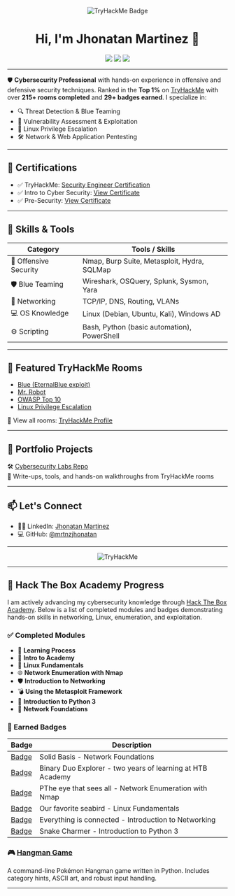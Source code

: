 <p align="center">
  <img src="https://tryhackme-badges.s3.amazonaws.com/mrtnzjhonatan.png" alt="TryHackMe Badge" />
</p>
<h1 align="center">Hi, I'm Jhonatan Martinez 👋</h1>

<p align="center">
  <img src="https://img.shields.io/badge/Cybersecurity-Engineer-blue?style=for-the-badge&logo=security" />
  <img src="https://img.shields.io/badge/TryHackMe-Top%201%25-brightgreen?style=for-the-badge&logo=tryhackme" />
  <img src="https://img.shields.io/badge/Rooms_Completed-215+-purple?style=for-the-badge&logo=codeforces" />
</p>

---

🛡️ **Cybersecurity Professional** with hands-on experience in offensive and defensive security techniques. Ranked in the **Top 1%** on [TryHackMe](https://tryhackme.com/p/mrtnzjhonatan) with over **215+ rooms completed** and **29+ badges earned**. I specialize in:

- 🔍 Threat Detection & Blue Teaming
- 🧠 Vulnerability Assessment & Exploitation
- 🐧 Linux Privilege Escalation
- 🛠️ Network & Web Application Pentesting

---

## 🔗 Certifications

- ✅ TryHackMe: [Security Engineer Certification](https://tryhackme-certificates.s3-eu-west-1.amazonaws.com/THM-TDVWAXDPM8.pdf)
- ✅ Intro to Cyber Security: [View Certificate](https://tryhackme-certificates.s3-eu-west-1.amazonaws.com/THM-IN1JO2HJBG.pdf)
- ✅ Pre-Security: [View Certificate](https://tryhackme-certificates.s3-eu-west-1.amazonaws.com/THM-C6VRJWNIC3.pdf)

---

## 🧠 Skills & Tools

| Category              | Tools / Skills                                     |
|-----------------------|----------------------------------------------------|
| 🔐 Offensive Security | Nmap, Burp Suite, Metasploit, Hydra, SQLMap        |
| 🛡️ Blue Teaming      | Wireshark, OSQuery, Splunk, Sysmon, Yara           |
| 📡 Networking         | TCP/IP, DNS, Routing, VLANs                        |
| 💻 OS Knowledge       | Linux (Debian, Ubuntu, Kali), Windows AD           |
| ⚙️ Scripting          | Bash, Python (basic automation), PowerShell        |

---

## 🧪 Featured TryHackMe Rooms

- [Blue (EternalBlue exploit)](https://tryhackme.com/room/blue)
- [Mr. Robot](https://tryhackme.com/room/mrrobot)
- [OWASP Top 10](https://tryhackme.com/room/owasptop10)
- [Linux Privilege Escalation](https://tryhackme.com/room/linuxprivesc)

🧩 View all rooms: [TryHackMe Profile](https://tryhackme.com/p/mrtnzjhonatan)

---

## 📁 Portfolio Projects

🛠️ [Cybersecurity Labs Repo](https://github.com/mrtnzjhonatan/cybersecurity-labs)  
📝 Write-ups, tools, and hands-on walkthroughs from TryHackMe rooms

---

## 📫 Let's Connect

- 🧑‍💼 LinkedIn: [Jhonatan Martinez](https://www.linkedin.com/in/jhonatan-martinez-bb3a20116)
- 💻 GitHub: [@mrtnzjhonatan](https://github.com/mrtnzjhonatan)

---

<p align="center">
  <img src="https://tryhackme-badges.s3.amazonaws.com/mrtnzjhonatan.png" alt="TryHackMe" />
</p>

---

## 🔐 Hack The Box Academy Progress

I am actively advancing my cybersecurity knowledge through [Hack The Box Academy](https://academy.hackthebox.com/). Below is a list of completed modules and badges demonstrating hands-on skills in networking, Linux, enumeration, and exploitation.

### ✅ Completed Modules

* 🧠 **Learning Process**
* 🚀 **Intro to Academy**
* 🐧 **Linux Fundamentals**
* 🌐 **Network Enumeration with Nmap**
* 🛡️ **Introduction to Networking**
* 💣 **Using the Metasploit Framework**
* 🐍 **Introduction to Python 3**
* 🔧 **Network Foundations**

### 🏅 Earned Badges

| Badge                                                                                           | Description                         |
| ----------------------------------------------------------------------------------------------- | ----------------------------------- |
| [Badge](https://academy.hackthebox.com/achievement/badge/3f8d7d3f-1f83-11f0-864f-bea50ffe6cb4) | Solid Basis - Network Foundations                          |
| [Badge](https://academy.hackthebox.com/achievement/badge/1ee78fba-a337-11ef-864f-bea50ffe6cb4) | Binary Duo Explorer - two years of learning at HTB Academy |
| [Badge](https://academy.hackthebox.com/achievement/badge/a9581364-c408-11ed-acfc-bea50ffe6cb4) | PThe eye that sees all - Network Enumeration with Nmap     |
| [Badge](https://academy.hackthebox.com/achievement/badge/d790bc89-da70-11ed-acfc-bea50ffe6cb4) | Our favorite seabird -  Linux Fundamentals                 |
| [Badge](https://academy.hackthebox.com/achievement/badge/e64d731f-9d42-11ee-bfb6-bea50ffe6cb4) | Everything is connected -  Introduction to Networking      |
| [Badge](https://academy.hackthebox.com/achievement/badge/5ba05891-33d9-11ee-acfc-bea50ffe6cb4) | Snake Charmer -  Introduction to Python 3                  |

### 🎮 [Hangman Game](Pokemon-hangman-game-python)

A command-line Pokémon Hangman game written in Python. Includes category hints, ASCII art, and robust input handling.

---

